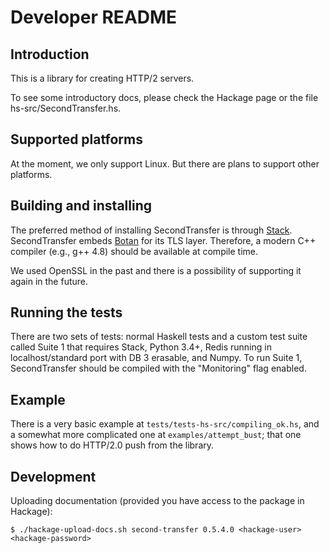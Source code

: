 
Developer README
================

Introduction
------------

This is a library for creating HTTP/2 servers.

To see some introductory docs, please check the Hackage page or
the file hs-src/SecondTransfer.hs.

Supported platforms
-------------------

At the moment, we only support Linux. But there are plans to support other platforms.

Building and installing
-----------------------

The preferred method of installing SecondTransfer is through [Stack](https://github.com/commercialhaskell/stack).
SecondTransfer embeds [Botan](http://botan.randombit.net/) for its TLS layer. 
Therefore, a modern C++ compiler (e.g., g++ 4.8) should be available at compile time. 

We used OpenSSL in the past
and there is a possibility of supporting it again in the future. 

Running the tests
-----------------

There are two sets of tests: normal Haskell tests and a custom test suite called Suite 1 that requires 
Stack, Python 3.4+, Redis running in localhost/standard port with DB 3 erasable, and Numpy. 
To run Suite 1, SecondTransfer should be compiled with the "Monitoring" flag enabled. 

Example
-------

There is a very basic example at `tests/tests-hs-src/compiling_ok.hs`, and a somewhat more complicated one at
`examples/attempt_bust`; that one shows how to do HTTP/2.0 push from the library.


Development
-----------

Uploading documentation (provided you have access to the package in Hackage):

    $ ./hackage-upload-docs.sh second-transfer 0.5.4.0 <hackage-user> <hackage-password>
